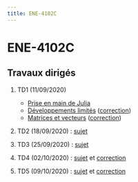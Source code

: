 ```yaml
---
title: ENE-4102C
---
```


# ENE-4102C

## Travaux dirigés

1. TD1 (11/09/2020)

	* [Prise en main de Julia](td1/part1.html)
	* [Développements limités](td1/part2.html) ([correction](td1/correction/part2.html))
	* [Matrices et vecteurs](td1/part3.html) ([correction](td1/correction/part3.html))

1. TD2 (18/09/2020) : [sujet](td2/sujet.html)
1. TD3 (25/09/2020) : [sujet](td3/sujet.html)
1. TD4 (02/10/2020) : [sujet](td4/sujet.html) et [correction](td4/correction.html)
1. TD5 (09/10/2020) : [sujet](td5/sujet.html) et [correction](td5/correction.html)

